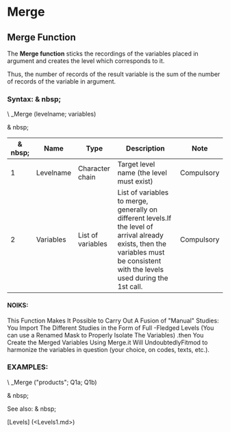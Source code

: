 # Merge

## Merge Function

The **Merge function** sticks the recordings of the variables placed in argument and creates the level which corresponds to it.

Thus, the number of records of the result variable is the sum of the number of records of the variable in argument.

### Syntax: & nbsp;

\ _Merge (levelname; variables)

& nbsp;

|& nbsp;|**Name** |**Type** |**Description** |**Note** |
|--- |--- |--- |--- |--- |
|&#49;|Levelname |Character chain |Target level name (the level must exist) |Compulsory |
|&#50;|Variables |List of variables |List of variables to merge, generally on different levels.If the level of arrival already exists, then the variables must be consistent with the levels used during the 1st call.|Compulsory |

#### NOIKS:

This Function Makes It Possible to Carry Out A Fusion of "Manual" Studies: You Import The Different Studies in the Form of Full -Fledged Levels (You can use a Renamed Mask to Properly Isolate The Variables) .then You Create the Merged Variables Using Merge.it Will UndoubtedlyFitmod to harmonize the variables in question (your choice, on codes, texts, etc.).

### EXAMPLES:

\ _Merge ("products"; Q1a; Q1b)

& nbsp;

See also: & nbsp;

[Levels] (<Levels1.md>)